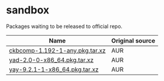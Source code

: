 # sandbox
Packages waiting to be released to official repo.

Name | Original source
---- | -------
[ckbcomp-1.192-1-any.pkg.tar.xz](https://github.com/endeavouros-team/sandbox/releases/download/1/ckbcomp-1.192-1-any.pkg.tar.xz) | AUR
[yad-2.0-0-x86_64.pkg.tar.xz](https://github.com/endeavouros-team/sandbox/releases/download/1/yad-2.0-0-x86_64.pkg.tar.xz) | AUR
[yay-9.2.1-1-x86_64.pkg.tar.xz](../../releases/download/1/yay-9.2.1-1-x86_64.pkg.tar.xz) | AUR

